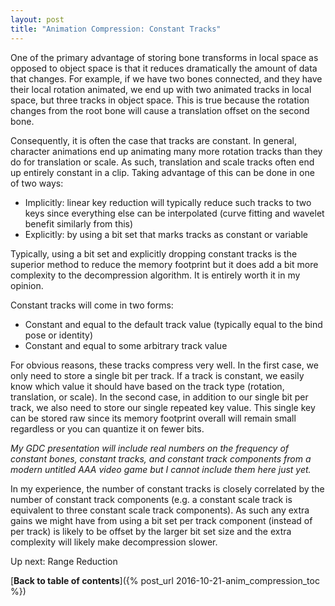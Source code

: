 ```yaml
---
layout: post
title: "Animation Compression: Constant Tracks"
---
```

One of the primary advantage of storing bone transforms in local space as opposed to object space is that it reduces dramatically the amount of data that changes. For example, if we have two bones connected, and they have their local rotation animated, we end up with two animated tracks in local space, but three tracks in object space. This is true because the rotation changes from the root bone will cause a translation offset on the second bone.

Consequently, it is often the case that tracks are constant. In general, character animations end up animating many more rotation tracks than they do for translation or scale. As such, translation and scale tracks often end up entirely constant in a clip. Taking advantage of this can be done in one of two ways:

* Implicitly: linear key reduction will typically reduce such tracks to two keys since everything else can be interpolated (curve fitting and wavelet benefit similarly from this)
* Explicitly: by using a bit set that marks tracks as constant or variable

Typically, using a bit set and explicitly dropping constant tracks is the superior method to reduce the memory footprint but it does add a bit more complexity to the decompression algorithm. It is entirely worth it in my opinion.

Constant tracks will come in two forms:

* Constant and equal to the default track value (typically equal to the bind pose or identity)
* Constant and equal to some arbitrary track value

For obvious reasons, these tracks compress very well. In the first case, we only need to store a single bit per track. If a track is constant, we easily know which value it should have based on the track type (rotation, translation, or scale). In the second case, in addition to our single bit per track, we also need to store our single repeated key value. This single key can be stored raw since its memory footprint overall will remain small regardless or you can quantize it on fewer bits.

*My GDC presentation will include real numbers on the frequency of constant bones, constant tracks, and constant track components from a modern untitled AAA video game but I cannot include them here just yet.*

In my experience, the number of constant tracks is closely correlated by the number of constant track components (e.g. a constant scale track is equivalent to three constant scale track components). As such any extra gains we might have from using a bit set per track component (instead of per track) is likely to be offset by the larger bit set size and the extra complexity will likely make decompression slower.

Up next: Range Reduction

[**Back to table of contents**]({% post_url 2016-10-21-anim_compression_toc %})

